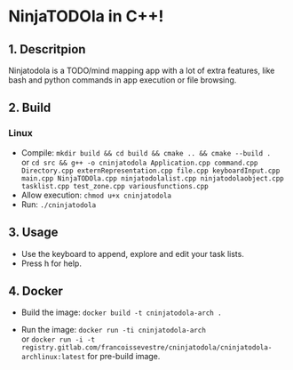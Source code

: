 # NinjaTODOla in C++! #
## 1. Descritpion ##
Ninjatodola is a TODO/mind mapping app with a lot of extra features, like bash and python commands in app execution or file browsing.


## 2. Build ##
### Linux ###
- Compile: 
`mkdir build && cd build && cmake .. && cmake --build .`
<br />or
`cd src && g++ -o cninjatodola Application.cpp command.cpp Directory.cpp externRepresentation.cpp file.cpp keyboardInput.cpp main.cpp NinjaTODOla.cpp ninjatodolalist.cpp ninjatodolaobject.cpp tasklist.cpp test_zone.cpp variousfunctions.cpp`
- Allow execution: 
`chmod u+x cninjatodola`
- Run: 
`./cninjatodola`

## 3. Usage ##

- Use the keyboard to append, explore and edit your task lists.
- Press h for help.

## 4. Docker ##
- Build the image:
`docker build -t cninjatodola-arch . `

- Run the image:
`docker run -ti cninjatodola-arch`
<br />or
`docker run -i -t registry.gitlab.com/francoissevestre/cninjatodola/cninjatodola-archlinux:latest` for pre-build image.


